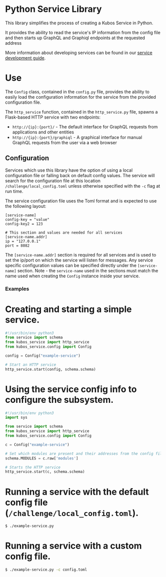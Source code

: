 # Python Service Library

This library simplifies the process of creating a Kubos Service in Python.

It provides the ability to read the service's IP information from the config file
and then starts up GraphQL and Graphiql endpoints at the requested address

More information about developing services can be found in our
[service development guide](https://docs.kubos.com/latest/ecosystem/services/service-dev.html).

# Use

The `Config` class, contained in the `config.py` file, provides the ability to
easily load the configuration information for the service from the provided
configuration file.

The `http_service` function, contained in the `http_service.py` file,
spawns a Flask-based HTTP service with two endpoints:

- `http://{ip}:{port}/` - The default interface for GraphQL requests from
  applications and other entities
- `http://{ip}:{port}/graphiql` - A graphical interface for manual GraphQL
  requests from the user via a web browser 

## Configuration

Services which use this library have the option of using a local configuration file
or falling back on default config values. The service will search for the configuration
file at this location `/challenge/local_config.toml` unless otherwise specified with
the `-c` flag at run time.

The service configuration file uses the Toml format and is expected to use the
following layout:

```toml,ignore
[service-name]
config-key = "value"
config-key2 = 123

# This section and values are needed for all services
[service-name.addr]
ip = "127.0.0.1"
port = 8082
```

The `[service-name.addr]` section is required for all services and is used to set
the ip/port on which the service will listen for messages. Any service specific
configuration values can be specified directly under the `[service-name]` section.
Note - the `service-name` used in the sections must match the name used when creating
the `Config` instance inside your service.

### Examples

# Creating and starting a simple service.

```python
#!/usr/bin/env python3
from service import schema
from kubos_service import http_service
from kubos_service.config import Config

config = Config("example-service")

# Start an HTTP service
http_service.start(config, schema.schema)
```

# Using the service config info to configure the subsystem.

```python
#!/usr/bin/env python3
import sys

from service import schema
from kubos_service import http_service
from kubos_service.config import Config

c = Config("example-service")

# Set which modules are present and their addresses from the config file.
schema.MODULES = c.raw['modules']

# Starts the HTTP service
http_service.start(c, schema.schema)
```

# Running a service with the default config file (`/challenge/local_config.toml`).

```bash
$ ./example-service.py
```

# Running a service with a custom config file.

```bash
$ ./example-service.py -c config.toml
```
